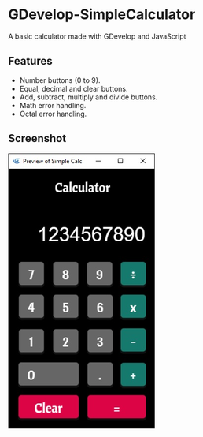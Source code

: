 # GDevelop-SimpleCalculator
A basic calculator made with GDevelop and JavaScript

## Features
* Number buttons (0 to 9).
* Equal, decimal and clear buttons.
* Add, subtract, multiply and divide buttons.
* Math error handling.
* Octal error handling.

## Screenshot
![](https://raw.githubusercontent.com/ikmalsaid/GDevelop-SimpleCalculator/main/assets/Screenshot.jpg)
